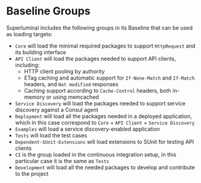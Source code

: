 # Baseline Groups

Superluminal includes the following groups in its Baseline that can be used as
loading targets:

- `Core` will load the minimal required packages to support `HttpRequest` and
  its building interface
- `API Client` will load the packages needed to support API clients, including:
  - HTTP client pooling by authority
  - ETag caching and automatic support for `If-None-Match` and `If-Match` headers,
    and `Not modified` responses
  - Caching support according to `Cache-Control` headers, both in-memory or using
    memcached
- `Service Discovery` will load the packages needed to support service discovery
  against a Consul agent
- `Deployment` will load all the packages needed in a deployed application, which in this
  case correspond to `Core` + `API Client` + `Service Discovery`
- `Examples` will load a service discovery-enabled application
- `Tests` will load the test cases
- `Dependent-SUnit-Extensions` will load extensions to SUnit for testing API clients
- `CI` is the group loaded in the continuous integration setup, in this
  particular case it is the same as `Tests`
- `Development` will load all the needed packages to develop and contribute to
  the project
